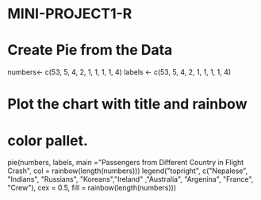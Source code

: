 # MINI-PROJECT1-R

# Create Pie from the Data
numbers<- c(53, 5, 4, 2, 1, 1, 1, 1, 4)
labels <- c(53, 5, 4, 2, 1, 1, 1, 1, 4)

# Plot the chart with title and rainbow
# color pallet.
pie(numbers, labels, main ="Passengers from Different Country in Flight Crash",
			col = rainbow(length(numbers)))
			legend("topright", c("Nepalese", "Indians", "Russians", "Koreans","Ireland" ,"Australia", "Argenina", "France", "Crew"),
					cex = 0.5, fill = rainbow(length(numbers)))
